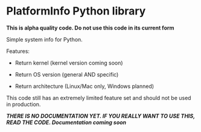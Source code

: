 # PlatformInfo Python library

**This is alpha quality code. Do not use this code in its current form**

Simple system info for Python.



Features:

* Return kernel (kernel version coming soon)

* Return OS version (general AND specific)

* Return architecture (Linux/Mac only, Windows planned)

This code still has an extremely limited feature set and should not be used in production. 

***THERE IS NO DOCUMENTATION YET. IF YOU REALLY WANT TO USE THIS, READ THE CODE. Documentation coming soon***
